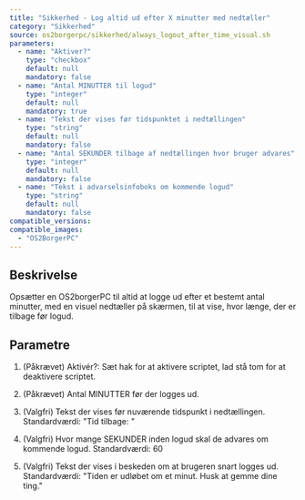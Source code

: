 ```yaml
---
title: "Sikkerhed - Log altid ud efter X minutter med nedtæller"
category: "Sikkerhed"
source: os2borgerpc/sikkerhed/always_logout_after_time_visual.sh
parameters:
  - name: "Aktiver?"
    type: "checkbox"
    default: null
    mandatory: false
  - name: "Antal MINUTTER til logud"
    type: "integer"
    default: null
    mandatory: true
  - name: "Tekst der vises før tidspunktet i nedtællingen"
    type: "string"
    default: null
    mandatory: false
  - name: "Antal SEKUNDER tilbage af nedtællingen hvor bruger advares"
    type: "integer"
    default: null
    mandatory: false
  - name: "Tekst i advarselsinfoboks om kommende logud"
    type: "string"
    default: null
    mandatory: false
compatible_versions:
compatible_images:
  - "OS2BorgerPC"
---
```


## Beskrivelse
Opsætter en OS2borgerPC til altid at logge ud efter et bestemt antal minutter, med en visuel nedtæller på skærmen, til at vise, hvor længe, der er tilbage før logud.

## Parametre

  1. (Påkrævet) Aktivér?: Sæt hak for at aktivere scriptet, lad stå tom for at deaktivere scriptet.

  2. (Påkrævet) Antal MINUTTER før der logges ud.

  3. (Valgfri) Tekst der vises før nuværende tidspunkt i nedtællingen.
      Standardværdi: "Tid tilbage: "

  4. (Valgfri) Hvor mange SEKUNDER inden logud skal de advares om kommende logud.
     Standardværdi: 60

  5. (Valgfri) Tekst der vises i beskeden om at brugeren snart logges ud.
      Standardværdi: "Tiden er udløbet om et minut. Husk at gemme dine ting."